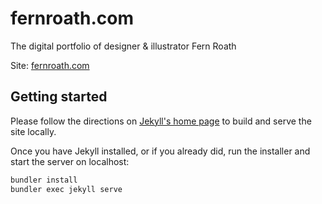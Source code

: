 # fernroath.com
The digital portfolio of designer & illustrator Fern Roath

Site: [fernroath.com](http://fernroath.com)

## Getting started

Please follow the directions on [Jekyll's home page](https://jekyllrb.com/) to build and serve the site locally.

Once you have Jekyll installed, or if you already did, run the installer and start the server on localhost:

```sh
bundler install
bundler exec jekyll serve
```
